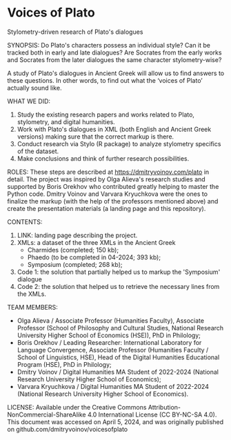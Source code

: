 # Voices of Plato
Stylometry-driven research of Plato's dialogues

SYNOPSIS:
Do Plato's characters possess an individual style?
Can it be tracked both in early and late dialogues?
Are Socrates from the early works and Socrates from the later dialogues the same character stylometry-wise?

A study of Plato's dialogues in Ancient Greek will allow us to find answers to these questions.
In other words, to find out what the ‘voices of Plato’ actually sound like.

WHAT WE DID:
1. Study the existing research papers and works related to Plato, stylometry, and digital humanities.
2. Work with Plato's dialogues in XML (both English and Ancient Greek versions) making sure that the correct markup is there.
3. Conduct research via Stylo (R package) to analyze stylometry specifics of the dataset.
4. Make conclusions and think of further research possibilities.

ROLES:
These steps are described at https://dmitryvoinov.com/plato in detail. The project was inspired by Olga Alieva's research studies and supported by Boris Orekhov who contributed greatly helping to master the Python code. Dmitry Voinov and Varvara Kryuchkova were the ones to finalize the markup (with the help of the professors mentioned above) and create the presentation materials (a landing page and this repository).

CONTENTS:
1. LINK: landing page describing the project.
2. XMLs: a dataset of the three XMLs in the Ancient Greek
   - Charmides (completed; 150 kb);
   - Phaedo (to be completed in 04-2024; 393 kb);
   - Symposium (completed; 268 kb);
4. Code 1: the solution that partially helped us to markup the 'Symposium' dialogue
5. Code 2: the solution that helped us to retrieve the necessary lines from the XMLs.

TEAM MEMBERS:

- Olga Alieva / Associate Professor (Humanities Faculty), Associate Professor (School of Philosophy and Cultural Studies, National Research University Higher School of Economics (HSE)), PhD in Philology;
- Boris Orekhov / Leading Researcher: International Laboratory for Language Convergence, Associate Professor (Humanities Faculty / School of Linguistics, HSE), Head of the Digital Humanities Educational Program (HSE), PhD in Philology;
- Dmitry Voinov / Digital Humanities MA Student of 2022-2024 (National Research University Higher School of Economics);
- Varvara Kryuchkova / Digital Humanities MA Student of 2022-2024 (National Research University Higher School of Economics).

LICENSE:
Available under the Creative Commons Attribution-NonCommercial-ShareAlike 4.0 International License (CC BY-NC-SA 4.0). This document was accessed on April 5, 2024, and was originally published on github.com/dmitryvoinov/voicesofplato
